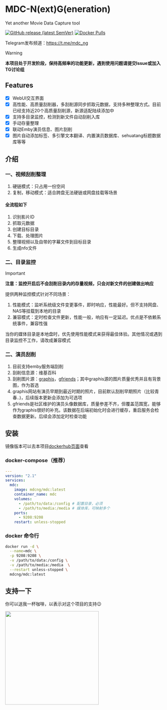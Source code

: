# MDC-N(ext)G(eneration)
Yet another Movie Data Capture tool

[![GitHub release (latest SemVer)](https://img.shields.io/github/v/release/mdc-ng/mdc-ng?label=mdc-ng)](https://github.com/mdc-ng/mdc-ng/releases)
[![Docker Pulls](https://img.shields.io/docker/pulls/mdcng/mdc?color=orange)](https://hub.docker.com/r/mdcng/mdc/tags)

Telegram发布频道：https://t.me/mdc_ng
> [!WARNING]
> **本项目处于开发阶段，保持高频率的功能更新，遇到使用问题请提交Issue或加入TG讨论组**

## Features
- [x] WebUI交互界面
- [x] 高性能、高质量刮削器，多刮削源同步抓取元数据，支持多种整理方式。目前已经支持近20个高质量刮削源，新源适配陆续添加中
- [x] 支持多目录监控，检测到新文件自动刮削入库
- [x] 手动存量整理
- [x] 联动Emby演员信息、图片刮削
- [x] 图片自动添加标签、多引擎文本翻译、内置演员数据库、sehuatang标题数据库等等

## 介绍
### 一、视频刮削整理
1. 硬链模式：只占用一份空间
2. 复制，移动模式：适合跨盘无法硬链或网盘挂载等场景

#### 全流程如下
1. 识别影片ID
2. 抓取元数据
3. 创建目标目录
4. 下载、处理图片
5. 整理视频以及自带的字幕文件到目标目录
6. 生成nfo文件

### 二、目录监控
> [!IMPORTANT]
> **注意：监控开启后不会刮削目录内的存量视频，只会对新文件的创建做出响应**

提供两种监控模式针对不同场景：
1. 性能模式：监听系统级文件变更事件，即时响应，性能最好。但不支持网盘、NAS等挂载到本地的目录
2. 兼容模式：定时检查文件更新，性能一般，响应有一定延迟。优点是不依赖系统事件，兼容性强
   
当你的媒体目录是本地盘时，优先使用性能模式来获得最佳体验。其他情况或遇到目录监控不工作，请改成兼容模式

### 二、演员刮削
1. 目前支持emby服务端刮削
2. 刮削信息源：维基百科
3. 刮削图片源：[graphis](graphis.ne.jp)，[gfriends](https://github.com/gfriends/gfriends)；其中graphis源的图片质量优秀并且有背景图，作为首选
4. graphis网站有演员早期到最近时期的照片，目前默认刮削早期照片（比较青春..)，后续版本更新会添加为可选项
5. gfriends是社区维护的演员头像数据库，质量参差不齐，但覆盖范围宽，能够作为graphis很好的补充。该数据在后端初始化时会进行缓存，重启服务会检查数据更新。后续会添加定时检查功能

## 安装
镜像版本可以去本项目[dockerhub页面](https://hub.docker.com/r/mdcng/mdc)查看
### docker-compose（推荐）
```yaml
---
version: "2.1"
services:
  mdc:
    image: mdcng/mdc:latest
    container_name: mdc
    volumes:
      - /path/to/data:/config # 配置目录，必须
      - /path/to/media:/media # 媒体库，可映射多个
    ports:
      - 9208:9208
    restart: unless-stopped
```
### docker 命令行
```bash
docker run -d \
  --name=mdc \
  -p 9208:9208 \
  -v /path/to/data:/config \
  -v /path/to/media:/media  \
  --restart unless-stopped \
  mdcng/mdc:latest
```

## 支持一下
你可以送我一杯咖啡，以表示对这个项目的支持😉

<img src="https://user-images.githubusercontent.com/124132602/222636597-f8d48940-a528-41e8-9362-8d15f7517bf6.png" width="300" />
